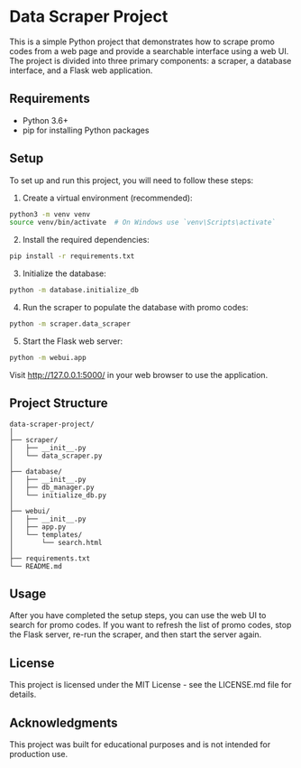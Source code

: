 # Data Scraper Project

This is a simple Python project that demonstrates how to scrape promo codes from a web page and provide a searchable interface using a web UI. The project is divided into three primary components: a scraper, a database interface, and a Flask web application.

## Requirements

- Python 3.6+
- pip for installing Python packages

## Setup

To set up and run this project, you will need to follow these steps:

1. Create a virtual environment (recommended):

```sh
python3 -m venv venv
source venv/bin/activate  # On Windows use `venv\Scripts\activate`
```

2. Install the required dependencies:

```sh
pip install -r requirements.txt
```

3. Initialize the database:

```sh
python -m database.initialize_db
```

4. Run the scraper to populate the database with promo codes:

```sh
python -m scraper.data_scraper
```

5. Start the Flask web server:

```sh
python -m webui.app
```

Visit http://127.0.0.1:5000/ in your web browser to use the application.


## Project Structure
```
data-scraper-project/
│
├── scraper/
│   ├── __init__.py
│   └── data_scraper.py
│
├── database/
│   ├── __init__.py
│   ├── db_manager.py
│   └── initialize_db.py
│
├── webui/
│   ├── __init__.py
│   ├── app.py
│   └── templates/
│       └── search.html
│  
├── requirements.txt
└── README.md
```
## Usage

After you have completed the setup steps, you can use the web UI to search for promo codes. If you want to refresh the list of promo codes, stop the Flask server, re-run the scraper, and then start the server again.

## License

This project is licensed under the MIT License - see the LICENSE.md file for details.

## Acknowledgments

This project was built for educational purposes and is not intended for production use.


